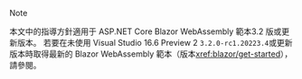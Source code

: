 > [!NOTE]
> 本文中的指導方針適用于 ASP.NET Core Blazor WebAssembly 範本3.2 版或更新版本。 若要在未使用 Visual Studio 16.6 Preview 2 `3.2.0-rc1.20223.4`或更新版本時取得最新的 Blazor WebAssembly 範本（版本<xref:blazor/get-started>），請參閱。
